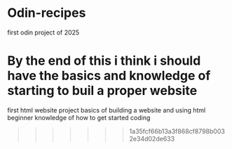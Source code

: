 # Odin-recipes
first odin project of 2025


By the end of this i think i should have the basics and knowledge of starting to buil
a proper website
=======
first html website project
basics of building a website and using html
beginner knowledge of how to get started coding
>>>>>>> 1a35fcf66b13a3f868cf8798b0032e34d02de633
